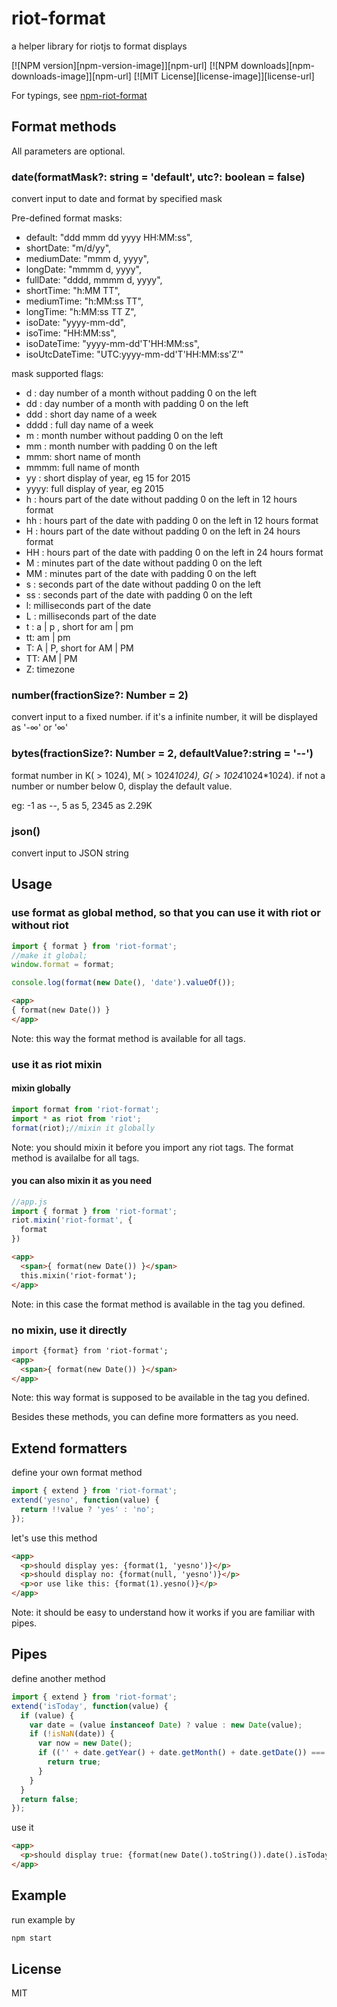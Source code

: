 # riot-format

a helper library for riotjs to format displays

[![NPM version][npm-version-image]][npm-url]
[![NPM downloads][npm-downloads-image]][npm-url]
[![MIT License][license-image]][license-url]

For typings, see [npm-riot-format](https://github.com/Joylei/npm-riot-format.git)

## Format methods

All parameters are optional.

### date(formatMask?: string = 'default', utc?: boolean = false)

convert input to date and format by specified mask

Pre-defined format masks:

- default: "ddd mmm dd yyyy HH:MM:ss",
- shortDate: "m/d/yy",
- mediumDate: "mmm d, yyyy",
- longDate: "mmmm d, yyyy",
- fullDate: "dddd, mmmm d, yyyy",
- shortTime: "h:MM TT",
- mediumTime: "h:MM:ss TT",
- longTime: "h:MM:ss TT Z",
- isoDate: "yyyy-mm-dd",
- isoTime: "HH:MM:ss",
- isoDateTime: "yyyy-mm-dd'T'HH:MM:ss",
- isoUtcDateTime: "UTC:yyyy-mm-dd'T'HH:MM:ss'Z'"

mask supported flags:

- d : day number of a month without padding 0 on the left
- dd : day number of a month with padding 0 on the left
- ddd : short day name of a week
- dddd : full day name of a week
- m : month number without padding 0 on the left
- mm : month number with padding 0 on the left
- mmm: short name of month
- mmmm: full name of month
- yy : short display of year, eg 15 for 2015
- yyyy: full display of year, eg 2015
- h : hours part of the date without padding 0 on the left in 12 hours format
- hh : hours part of the date with padding 0 on the left in 12 hours format
- H : hours part of the date without padding 0 on the left in 24 hours format
- HH : hours part of the date with padding 0 on the left in 24 hours format
- M : minutes part of the date without padding 0 on the left
- MM : minutes part of the date with padding 0 on the left
- s : seconds part of the date without padding 0 on the left
- ss : seconds part of the date with padding 0 on the left
- l: milliseconds part of the date
- L : milliseconds part of the date
- t : a | p , short for am | pm
- tt: am | pm
- T: A | P, short for AM | PM
- TT: AM | PM
- Z: timezone

### number(fractionSize?: Number = 2)

convert input to a fixed number.
if it's a infinite number, it will be displayed as '-∞' or '∞'

### bytes(fractionSize?: Number = 2, defaultValue?:string = '--')

format number in K( > 1024), M( > 1024*1024), G( > 1024*1024*1024).
if not a number or number below 0, display the default value.

eg: -1 as --, 5 as 5, 2345 as 2.29K

### json()

convert input to JSON string

## Usage

### use format as global method, so that you can use it with riot or without riot

```js
import { format } from 'riot-format';
//make it global;
window.format = format;

console.log(format(new Date(), 'date').valueOf());
```

```html
<app>
{ format(new Date()) }
</app>
```

Note: this way the format method is available for all tags.

### use it as riot mixin

#### mixin globally

```js
import format from 'riot-format';
import * as riot from 'riot';
format(riot);//mixin it globally
```

Note: you should mixin it before you import any riot tags. The format method is availalbe for all tags.

#### you can also mixin it as you need

```js
//app.js
import { format } from 'riot-format';
riot.mixin('riot-format', {
  format
})
```

```html
<app>
  <span>{ format(new Date()) }</span>
  this.mixin('riot-format');
</app>
```

Note: in this case the format method is available in the tag you defined.

### no mixin, use it directly

```html
import {format} from 'riot-format';
<app>
  <span>{ format(new Date()) }</span>
</app>
```

Note: this way format is supposed to be available in the tag you defined.

Besides these  methods, you can define more formatters as you need.

## Extend formatters

define your own format method

```js
import { extend } from 'riot-format';
extend('yesno', function(value) {
  return !!value ? 'yes' : 'no';
});
```

let's use this method

```html
<app>
  <p>should display yes: {format(1, 'yesno')}</p>
  <p>should display no: {format(null, 'yesno')}</p>
  <p>or use like this: {format(1).yesno()}</p>
</app>
```

Note: it should be easy to understand how it works if you are familiar with pipes.

## Pipes

define another method

```js
import { extend } from 'riot-format';
extend('isToday', function(value) {
  if (value) {
    var date = (value instanceof Date) ? value : new Date(value);
    if (!isNaN(date)) {
      var now = new Date();
      if (('' + date.getYear() + date.getMonth() + date.getDate()) === ('' + now.getYear() + now.getMonth() + now.getDate())) {
        return true;
      }
    }
  }
  return false;
});
```

use it

```html
<app>
  <p>should display true: {format(new Date().toString()).date().isToday()}</p>
</app>
```

## Example

run example by

```sh
npm start
```

## License

MIT